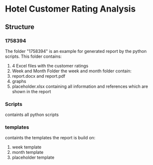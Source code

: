 # Hotel Customer Rating Analysis

## Structure
### 1758394
The folder "1758394" is an example for generated report by the python scripts.
This folder contains:
1. 4 Excel files with the customer ratings
2. Week and Month Folder
the week and month folder contain:
1. report.docx and report.pdf
2. graphs
3. placeholder.xlsx containing all information and references which are shown in the report

### Scripts
containts all python scripts

### templates
containts the templates the report is build on:
1. week template
2. month template
3. placeholder template
